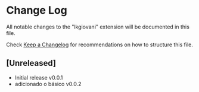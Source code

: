 # Change Log

All notable changes to the "lkgiovani" extension will be documented in this file.

Check [Keep a Changelog](http://keepachangelog.com/) for recommendations on how to structure this file.

## [Unreleased]

- Initial release v0.0.1
- adicionado o básico v0.0.2
